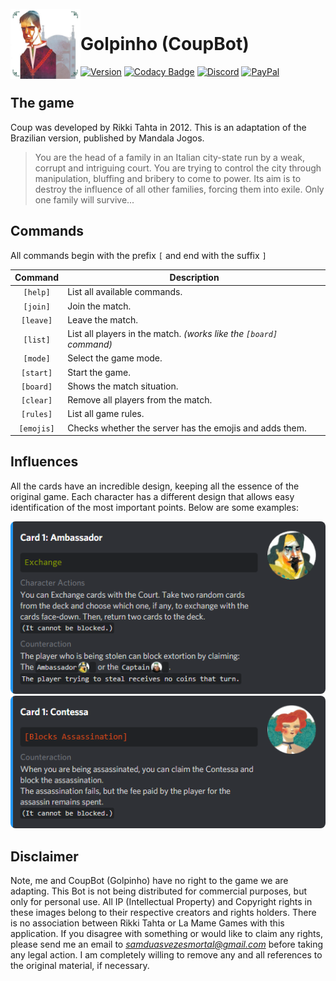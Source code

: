 <br />

<img align="left" src="src/assets/images/coup.png" width="112" height="112">

# Golpinho (CoupBot)

[![Version](https://badge.fury.io/gh/tterb%2FHyde.svg)](https://badge.fury.io/gh/tterb%2FHyde)
[![Codacy Badge](https://api.codacy.com/project/badge/Grade/8c0125508ebb42078891fc2414de6284)](https://www.codacy.com/manual/SamuelHiroyuki/coup-discord-bot?utm_source=github.com&utm_medium=referral&utm_content=SamuelHiroyuki/coup-discord-bot&utm_campaign=Badge_Grade)
[![Discord](https://discordapp.com/api/guilds/692521354020520026/widget.png)](https://discord.gg/5dUCrH6)
[![PayPal](https://img.shields.io/badge/paypal-donate-yellow.svg)](https://www.paypal.com/cgi-bin/webscr?cmd=_donations&business=WGDWBWMKEV432&currency_code=USD&source=url)

<h2>The game</h2>

Coup was developed by Rikki Tahta in 2012. This is an adaptation of the Brazilian version, published by Mandala Jogos.

> You are the head of a family in an Italian city-state run by a weak, corrupt and intriguing court. You are trying to control the city through manipulation, bluffing and bribery to come to power. Its aim is to destroy the influence of all other families, forcing them into exile. Only one family will survive...

## Commands

All commands begin with the prefix `[` and end with the suffix `]`

|  Command   | Description                                                         |
| :--------: | ------------------------------------------------------------------- |
|  `[help]`  | List all available commands.                                        |
|  `[join]`  | Join the match.                                                     |
| `[leave]`  | Leave the match.                                                    |
|  `[list]`  | List all players in the match. _(works like the `[board]` command)_ |
|  `[mode]`  | Select the game mode.                                               |
| `[start]`  | Start the game.                                                     |
| `[board]`  | Shows the match situation.                                          |
| `[clear]`  | Remove all players from the match.                                  |
| `[rules]`  | List all game rules.                                                |
| `[emojis]` | Checks whether the server has the emojis and adds them.             |

## Influences

All the cards have an incredible design, keeping all the essence of the original game. Each character has a different design that allows easy identification of the most important points. Below are some examples:

<img src="src/assets/images/amb-card.png" style="border-radius: 8px;" />
<img src="src/assets/images/cont-card.png" style="border-radius: 8px;" />

## Disclaimer

Note, me and CoupBot (Golpinho) have no right to the game we are adapting. This Bot is not being distributed for commercial purposes, but only for personal use. All IP (Intellectual Property) and Copyright rights in these images belong to their respective creators and rights holders. There is no association between Rikki Tahta or La Mame Games with this application. If you disagree with something or would like to claim any rights, please send me an email to [_<samduasvezesmortal@gmail.com>_](mailto:samduasvezesmortal@gmail.com) before taking any legal action. I am completely willing to remove any and all references to the original material, if necessary.
